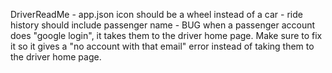 DriverReadMe
    - app.json icon should be a wheel instead of a car
    - ride history should include passenger name
    - BUG when a passenger account does "google login", it takes them to the driver home page. Make sure to fix it so it gives a "no account with that email" error instead of taking them to the driver home page.
